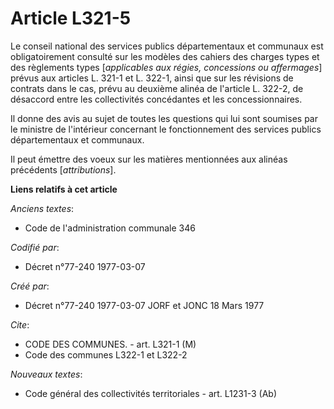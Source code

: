# Article L321-5

Le conseil national des services publics départementaux et communaux est obligatoirement consulté sur les modèles des cahiers
des charges types et des règlements types [*applicables aux régies, concessions ou affermages*] prévus aux articles L. 321-1
et L. 322-1, ainsi que sur les révisions de contrats dans le cas, prévu au deuxième alinéa de l'article L. 322-2, de
désaccord entre les collectivités concédantes et les concessionnaires.

Il donne des avis au sujet de toutes les questions qui lui sont soumises par le ministre de l'intérieur concernant le
fonctionnement des services publics départementaux et communaux.

Il peut émettre des voeux sur les matières mentionnées aux alinéas précédents [*attributions*].

**Liens relatifs à cet article**

_Anciens textes_:

  - Code de l'administration communale 346

_Codifié par_:

  - Décret n°77-240 1977-03-07

_Créé par_:

  - Décret n°77-240 1977-03-07 JORF et JONC 18 Mars 1977

_Cite_:

  - CODE DES COMMUNES. - art. L321-1 (M)
  - Code des communes L322-1 et L322-2

_Nouveaux textes_:

  - Code général des collectivités territoriales - art. L1231-3 (Ab)
